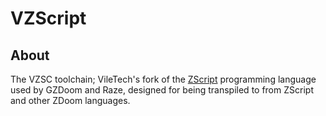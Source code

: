 # VZScript

## About

The VZSC toolchain; VileTech's fork of the [ZScript](https://zdoom.org/wiki/ZScript) programming language used by GZDoom and Raze, designed for being transpiled to from ZScript and other ZDoom languages.
